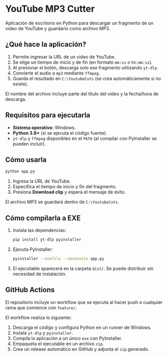 # YouTube MP3 Cutter

Aplicación de escritorio en Python para descargar un fragmento de un video de YouTube y guardarlo como archivo MP3.

## ¿Qué hace la aplicación?

1. Permite ingresar la URL de un video de YouTube.
2. Se elige un tiempo de inicio y de fin (en formato `mm:ss` o `hh:mm:ss`).
3. Al presionar el botón, descarga solo ese fragmento utilizando `yt-dlp`.
4. Convierte el audio a `mp3` mediante `ffmpeg`.
5. Guarda el resultado en `C:\YoutubeCuts` (se crea automáticamente si no existe).

El nombre del archivo incluye parte del título del video y la fecha/hora de descarga.

## Requisitos para ejecutarla

- **Sistema operativo:** Windows.
- **Python 3.8+** (si se ejecuta el código fuente).
- `yt-dlp` y `ffmpeg` disponibles en el `PATH` (al compilar con PyInstaller se pueden incluir).

## Cómo usarla

```bash
python app.py
```

1. Ingresa la URL de YouTube.
2. Especifica el tiempo de inicio y fin del fragmento.
3. Presiona **Download clip** y espera el mensaje de éxito.

El archivo MP3 se guardará dentro de `C:\YoutubeCuts`.

## Cómo compilarla a EXE

1. Instala las dependencias:
   ```bash
   pip install yt-dlp pyinstaller
   ```
2. Ejecuta PyInstaller:
   ```bash
   pyinstaller --onefile --noconsole app.py
   ```
3. El ejecutable aparecerá en la carpeta `dist/`. Se puede distribuir sin necesidad de instalación.

## GitHub Actions

El repositorio incluye un workflow que se ejecuta al hacer push a cualquier rama que comience con `feature/`.

El workflow realiza lo siguiente:

1. Descarga el código y configura Python en un runner de Windows.
2. Instala `yt-dlp` y `pyinstaller`.
3. Compila la aplicación a un único `exe` con PyInstaller.
4. Empaqueta el ejecutable en un archivo `zip`.
5. Crea un release automático en GitHub y adjunta el `zip` generado.
